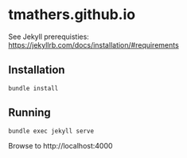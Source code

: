 # tmathers.github.io


See Jekyll prerequisties: https://jekyllrb.com/docs/installation/#requirements

## Installation
`bundle install`

## Running
`bundle exec jekyll serve`

Browse to http://localhost:4000


